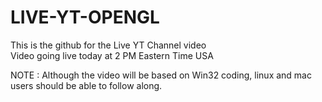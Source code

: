 # LIVE-YT-OPENGL
This is the github for the Live YT Channel video  
Video going live today at 2 PM Eastern Time USA  
  
NOTE : Although the video will be based on Win32 coding, linux and mac users should be able to follow along.  
